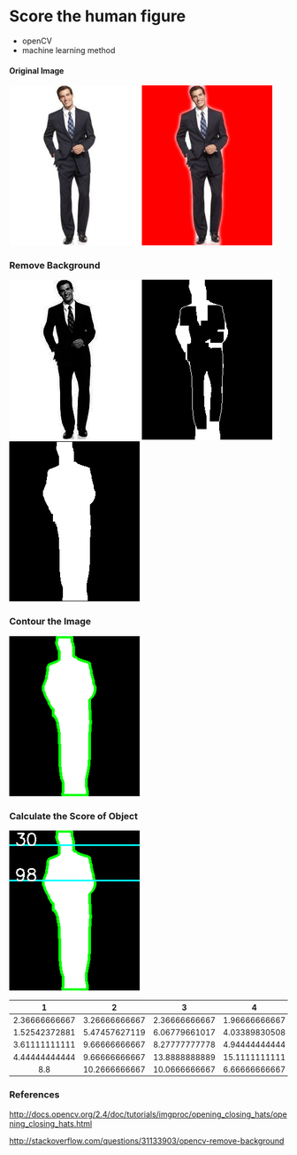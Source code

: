 # Score the human figure

- openCV
- machine learning method

#### Original Image

<img alt="keywords-data" src="image/1.jpg"/>
<img alt="keywords-data" src="image/masked.png"/>

### Remove Background

<img alt="keywords-data" src="image/gray_img.png"/>
<img alt="keywords-data" src="image/gray.png"/>
<img alt="keywords-data" src="image/1_noback.png"/>

### Contour the Image

<img alt="keywords-data" src="image/1_noback_contour.png"/>

### Calculate the Score of Object

<img alt="keywords-data" src="image/distance_image.png"/>


| 1 | 2 | 3 | 4 | 5 | 6 | grade |
| :---: | :---:| :---: | :---:| :---: | :---: | :---: |
| 2.36666666667 | 3.26666666667 | 2.36666666667 | 1.96666666667 | 1.86666666667 | 1.6 | a |
| 1.52542372881 | 5.47457627119 | 6.06779661017 | 4.03389830508 | 2.36666666667 | 2.5 |  a |
| 3.61111111111 | 9.66666666667 | 8.27777777778 | 4.94444444444 | 3.77777777778 | 1.72222222222 | a |
| 4.44444444444 | 9.66666666667 | 13.8888888889 | 15.1111111111 | 12.6666666667 | 10.6111111111 | c |
| 8.8 | 10.2666666667 |10.0666666667 | 6.66666666667 | 6.66666666667 | 6.33333333333 | c |

### References

http://docs.opencv.org/2.4/doc/tutorials/imgproc/opening_closing_hats/opening_closing_hats.html

http://stackoverflow.com/questions/31133903/opencv-remove-background


